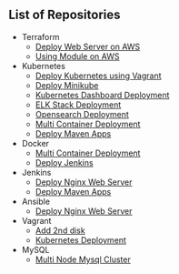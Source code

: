 
## List of Repositories
- Terraform
  - [Deploy Web Server on AWS](https://github.com/rabbanigithub/aws-web-terraform)
  - [Using Module on AWS](https://github.com/rabbanigithub/aws-web-terraform)
- Kubernetes
  - [Deploy Kubernetes using Vagrant](https://github.com/rabbanigithub/kubernetes-using-vagrant)
  - [Deploy Minikube](https://github.com/rabbanigithub/minikube-deploy)
  - [Kubernetes Dashboard Deployment](https://github.com/rabbanigithub/kubernetes-dashboard)
  - [ELK Stack Deployment](https://github.com/rabbanigithub/elk-stack-kubernetes)
  - [Opensearch Deployment](https://github.com/rabbanigithub/opensearch-kubernetes)
  - [Multi Container Deployment](https://github.com/rabbanigithub/multi-k8s)
  - [Deploy Maven Apps](https://github.com/rabbanigithub/mvn-apps)
- Docker
  - [Multi Container Deployment](https://github.com/rabbanigithub/multi-docker)
  - [Deploy Jenkins](https://github.com/rabbanigithub/jenkins-on-docker)
- Jenkins
  - [Deploy Nginx Web Server](https://github.com/rabbanigithub/nginx-Jenkins)
  - [Deploy Maven Apps](https://github.com/rabbanigithub/mvn-apps)
- Ansible
  - [Deploy Nginx Web Server](https://github.com/rabbanigithub/nginx-ansible)
- Vagrant
  - [Add 2nd disk](https://github.com/rabbanigithub/vagrant-2nd-disk)
  - [Kubernetes Deployment](https://github.com/rabbanigithub/kubernetes-using-vagrant)
- MySQL
  - [Multi Node Mysql Cluster](https://github.com/rabbanigithub/multi-node-mysql-cluster)
